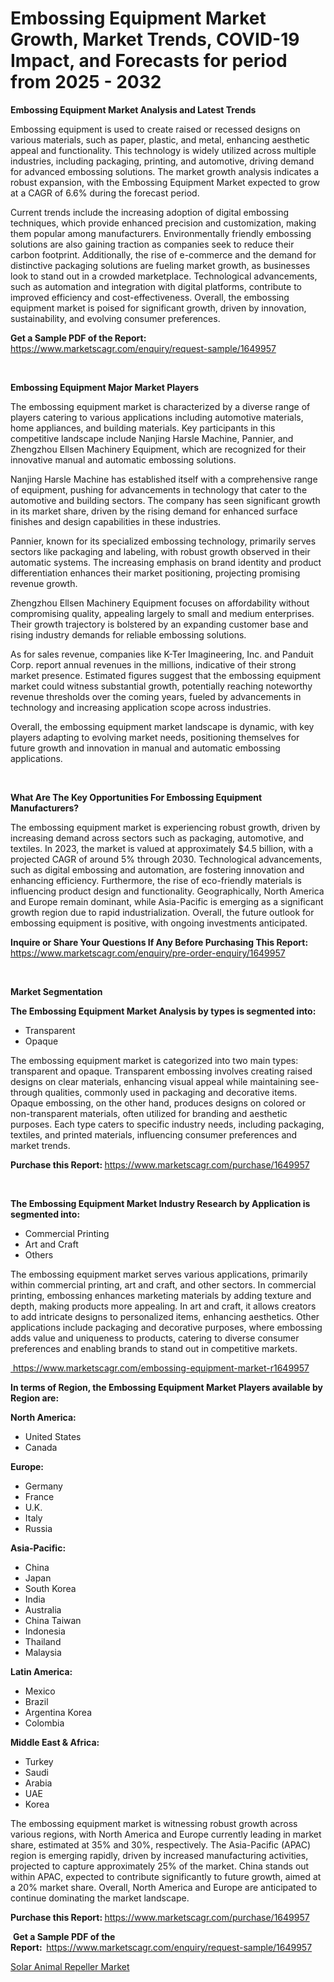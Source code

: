 <p><h1>Embossing Equipment Market Growth, Market Trends, COVID-19 Impact, and Forecasts for period from 2025 - 2032</h1></p><p><strong>Embossing Equipment Market Analysis and Latest Trends</strong></p>
<p><p>Embossing equipment is used to create raised or recessed designs on various materials, such as paper, plastic, and metal, enhancing aesthetic appeal and functionality. This technology is widely utilized across multiple industries, including packaging, printing, and automotive, driving demand for advanced embossing solutions. The market growth analysis indicates a robust expansion, with the Embossing Equipment Market expected to grow at a CAGR of 6.6% during the forecast period. </p><p>Current trends include the increasing adoption of digital embossing techniques, which provide enhanced precision and customization, making them popular among manufacturers. Environmentally friendly embossing solutions are also gaining traction as companies seek to reduce their carbon footprint. Additionally, the rise of e-commerce and the demand for distinctive packaging solutions are fueling market growth, as businesses look to stand out in a crowded marketplace. Technological advancements, such as automation and integration with digital platforms, contribute to improved efficiency and cost-effectiveness. Overall, the embossing equipment market is poised for significant growth, driven by innovation, sustainability, and evolving consumer preferences.</p></p>
<p><strong>Get a Sample PDF of the Report:&nbsp;</strong> <a href="https://www.marketscagr.com/enquiry/request-sample/1649957?utm_campaign=2383&utm_medium=2&utm_source=Github&utm_content=ia&utm_term=08042025&utm_id=embossing-equipment">https://www.marketscagr.com/enquiry/request-sample/1649957</a></p>
<p>&nbsp;</p>
<p><strong>Embossing Equipment Major Market Players</strong></p>
<p><p>The embossing equipment market is characterized by a diverse range of players catering to various applications including automotive materials, home appliances, and building materials. Key participants in this competitive landscape include Nanjing Harsle Machine, Pannier, and Zhengzhou Ellsen Machinery Equipment, which are recognized for their innovative manual and automatic embossing solutions.</p><p>Nanjing Harsle Machine has established itself with a comprehensive range of equipment, pushing for advancements in technology that cater to the automotive and building sectors. The company has seen significant growth in its market share, driven by the rising demand for enhanced surface finishes and design capabilities in these industries.</p><p>Pannier, known for its specialized embossing technology, primarily serves sectors like packaging and labeling, with robust growth observed in their automatic systems. The increasing emphasis on brand identity and product differentiation enhances their market positioning, projecting promising revenue growth.</p><p>Zhengzhou Ellsen Machinery Equipment focuses on affordability without compromising quality, appealing largely to small and medium enterprises. Their growth trajectory is bolstered by an expanding customer base and rising industry demands for reliable embossing solutions.</p><p>As for sales revenue, companies like K-Ter Imagineering, Inc. and Panduit Corp. report annual revenues in the millions, indicative of their strong market presence. Estimated figures suggest that the embossing equipment market could witness substantial growth, potentially reaching noteworthy revenue thresholds over the coming years, fueled by advancements in technology and increasing application scope across industries.</p><p>Overall, the embossing equipment market landscape is dynamic, with key players adapting to evolving market needs, positioning themselves for future growth and innovation in manual and automatic embossing applications.</p></p>
<p>&nbsp;</p>
<p><strong>What Are The Key Opportunities For Embossing Equipment Manufacturers?</strong></p>
<p><p>The embossing equipment market is experiencing robust growth, driven by increasing demand across sectors such as packaging, automotive, and textiles. In 2023, the market is valued at approximately $4.5 billion, with a projected CAGR of around 5% through 2030. Technological advancements, such as digital embossing and automation, are fostering innovation and enhancing efficiency. Furthermore, the rise of eco-friendly materials is influencing product design and functionality. Geographically, North America and Europe remain dominant, while Asia-Pacific is emerging as a significant growth region due to rapid industrialization. Overall, the future outlook for embossing equipment is positive, with ongoing investments anticipated.</p></p>
<p><strong>Inquire or Share Your Questions If Any Before Purchasing This Report:</strong> <a href="https://www.marketscagr.com/enquiry/pre-order-enquiry/1649957?utm_campaign=2383&utm_medium=2&utm_source=Github&utm_content=ia&utm_term=08042025&utm_id=embossing-equipment">https://www.marketscagr.com/enquiry/pre-order-enquiry/1649957</a></p>
<p>&nbsp;</p>
<p><strong>Market Segmentation</strong></p>
<p><strong>The Embossing Equipment Market Analysis by types is segmented into:</strong></p>
<p><ul><li>Transparent</li><li>Opaque</li></ul></p>
<p><p>The embossing equipment market is categorized into two main types: transparent and opaque. Transparent embossing involves creating raised designs on clear materials, enhancing visual appeal while maintaining see-through qualities, commonly used in packaging and decorative items. Opaque embossing, on the other hand, produces designs on colored or non-transparent materials, often utilized for branding and aesthetic purposes. Each type caters to specific industry needs, including packaging, textiles, and printed materials, influencing consumer preferences and market trends.</p></p>
<p><strong>Purchase this Report:&nbsp;</strong><a href="https://www.marketscagr.com/purchase/1649957?utm_campaign=2383&utm_medium=2&utm_source=Github&utm_content=ia&utm_term=08042025&utm_id=embossing-equipment">https://www.marketscagr.com/purchase/1649957</a></p>
<p>&nbsp;</p>
<p><strong>The Embossing Equipment Market Industry Research by Application is segmented into:</strong></p>
<p><ul><li>Commercial Printing</li><li>Art and Craft</li><li>Others</li></ul></p>
<p><p>The embossing equipment market serves various applications, primarily within commercial printing, art and craft, and other sectors. In commercial printing, embossing enhances marketing materials by adding texture and depth, making products more appealing. In art and craft, it allows creators to add intricate designs to personalized items, enhancing aesthetics. Other applications include packaging and decorative purposes, where embossing adds value and uniqueness to products, catering to diverse consumer preferences and enabling brands to stand out in competitive markets.</p></p>
<p><a href="https://www.marketscagr.com/embossing-equipment-market-r1649957?utm_campaign=2383&utm_medium=2&utm_source=Github&utm_content=ia&utm_term=08042025&utm_id=embossing-equipment">&nbsp;https://www.marketscagr.com/embossing-equipment-market-r1649957</a></p>
<p><strong>In terms of Region, the Embossing Equipment Market Players available by Region are:</strong></p>
<p>
    <p> <strong> North America: </strong>
        <ul>
            <li>United States</li>
            <li>Canada</li>
        </ul>
        </p> 
    <p> <strong> Europe: </strong>
        <ul>
            <li>Germany</li>
            <li>France</li>
            <li>U.K.</li>
            <li>Italy</li>
            <li>Russia</li>
        </ul>
        </p> 
    <p> <strong> Asia-Pacific: </strong>
        <ul>
            <li>China</li>
            <li>Japan</li>
            <li>South Korea</li>
            <li>India</li>
            <li>Australia</li>
            <li>China Taiwan</li>
            <li>Indonesia</li>
            <li>Thailand</li>
            <li>Malaysia</li>
        </ul>
        </p> 
    <p> <strong> Latin America: </strong>
        <ul>
            <li>Mexico</li>
            <li>Brazil</li>
            <li>Argentina Korea</li>
            <li>Colombia</li>
        </ul>
        </p> 
    <p> <strong> Middle East & Africa: </strong>
        <ul>
            <li>Turkey</li>
            <li>Saudi</li>
            <li>Arabia</li>
            <li>UAE</li>
            <li>Korea</li>
        </ul>
    </p>
    </p>
<p><p>The embossing equipment market is witnessing robust growth across various regions, with North America and Europe currently leading in market share, estimated at 35% and 30%, respectively. The Asia-Pacific (APAC) region is emerging rapidly, driven by increased manufacturing activities, projected to capture approximately 25% of the market. China stands out within APAC, expected to contribute significantly to future growth, aimed at a 20% market share. Overall, North America and Europe are anticipated to continue dominating the market landscape.</p></p>
<p><strong>Purchase this Report: </strong><a href="https://www.marketscagr.com/purchase/1649957?utm_campaign=2383&utm_medium=2&utm_source=Github&utm_content=ia&utm_term=08042025&utm_id=embossing-equipment">https://www.marketscagr.com/purchase/1649957</a></p>
<p>&nbsp;<strong>Get a Sample PDF of the Report:&nbsp;&nbsp;</strong><a href="https://www.marketscagr.com/enquiry/request-sample/1649957?utm_campaign=2383&utm_medium=2&utm_source=Github&utm_content=ia&utm_term=08042025&utm_id=embossing-equipment">https://www.marketscagr.com/enquiry/request-sample/1649957</a></p>
<p><strong></strong></p>
<p><p><a href="https://github.com/AKSHATREPORTPRIME/Market-Research-Report-List-7/blob/main/solar-animal-repeller-market.md?utm_campaign=2383&utm_medium=2&utm_source=Github&utm_content=ia&utm_term=08042025&utm_id=embossing-equipment">Solar Animal Repeller Market</a></p></p>
